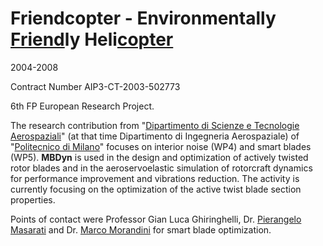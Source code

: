 ---
---

#  Friendcopter - Environmentally <u>Friend</u>ly Heli<u>copter</u> 

2004-2008

Contract Number AIP3-CT-2003-502773


6th FP European Research Project. 

The research contribution from 
"[Dipartimento di Scienze e Tecnologie Aerospaziali](http://www.aero.polimi.it/en/)" 
(at that time Dipartimento di Ingegneria Aerospaziale) of 
"[Politecnico di Milano](https://www.polimi.it)" 
focuses on interior noise (WP4) and smart blades (WP5). **MBDyn** is used 
in the design and optimization of actively twisted rotor blades and in 
the aeroservoelastic simulation of rotorcraft dynamics for performance 
improvement and vibrations reduction.
The activity is currently focusing on the optimization of the 
active twist blade section properties.

Points of contact were Professor Gian Luca Ghiringhelli,
Dr. [Pierangelo Masarati](https://home.aero.polimi.it/masarati) and 
Dr. [Marco Morandini](https://home.aero.polimi.it/morandini) for smart blade optimization. 

